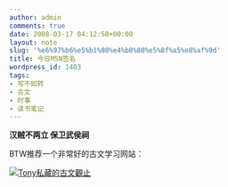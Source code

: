 ```yaml
---
author: admin
comments: true
date: 2008-03-17 04:12:50+00:00
layout: note
slug: '%e6%97%b6%e5%b1%80%e4%b8%80%e5%8f%a5%e8%af%9d'
title: 今日MSN签名
wordpress_id: 1403
tags:
- 写不如转
- 古文
- 时事
- 读书笔记
---
```


**汉贼不两立 保卫武侯祠**

BTW推荐一个非常好的古文学习网站：

[![Tony私藏的古文觀止](http://www.tonyhuang39.com/page/travel_logo2.JPG)](http://www.tonyhuang39.com/page/travel.html)


